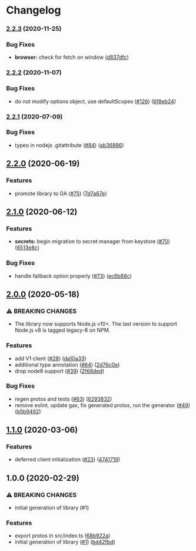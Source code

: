 # Changelog

### [2.2.3](https://www.github.com/googleapis/nodejs-bigquery-storage/compare/v2.2.2...v2.2.3) (2020-11-25)


### Bug Fixes

* **browser:** check for fetch on window ([d837dfc](https://www.github.com/googleapis/nodejs-bigquery-storage/commit/d837dfc841cf3e77fbc2482dbabb149e2fc4f76a))

### [2.2.2](https://www.github.com/googleapis/nodejs-bigquery-storage/compare/v2.2.1...v2.2.2) (2020-11-07)


### Bug Fixes

* do not modify options object, use defaultScopes ([#126](https://www.github.com/googleapis/nodejs-bigquery-storage/issues/126)) ([6f8eb24](https://www.github.com/googleapis/nodejs-bigquery-storage/commit/6f8eb244b1b06a928641550b2390e03964a14981))

### [2.2.1](https://www.github.com/googleapis/nodejs-bigquery-storage/compare/v2.2.0...v2.2.1) (2020-07-09)


### Bug Fixes

* typeo in nodejs .gitattribute ([#84](https://www.github.com/googleapis/nodejs-bigquery-storage/issues/84)) ([ab36886](https://www.github.com/googleapis/nodejs-bigquery-storage/commit/ab36886171cc6d94f66587f715d23e8cd4603f32))

## [2.2.0](https://www.github.com/googleapis/nodejs-bigquery-storage/compare/v2.1.0...v2.2.0) (2020-06-19)


### Features

* promote library to GA ([#75](https://www.github.com/googleapis/nodejs-bigquery-storage/issues/75)) ([7d7a67e](https://www.github.com/googleapis/nodejs-bigquery-storage/commit/7d7a67e9198e87cdcc4911d9505a121f1a1d9549))

## [2.1.0](https://www.github.com/googleapis/nodejs-bigquery-storage/compare/v2.0.0...v2.1.0) (2020-06-12)


### Features

* **secrets:** begin migration to secret manager from keystore ([#70](https://www.github.com/googleapis/nodejs-bigquery-storage/issues/70)) ([6513e8c](https://www.github.com/googleapis/nodejs-bigquery-storage/commit/6513e8cf6195740b570b39fb645d8a1adafc0580))


### Bug Fixes

* handle fallback option properly ([#73](https://www.github.com/googleapis/nodejs-bigquery-storage/issues/73)) ([ec6b88c](https://www.github.com/googleapis/nodejs-bigquery-storage/commit/ec6b88cf87bf45e0f16935b8b27f15447aa385b9))

## [2.0.0](https://www.github.com/googleapis/nodejs-bigquery-storage/compare/v1.1.0...v2.0.0) (2020-05-18)


### ⚠ BREAKING CHANGES

* The library now supports Node.js v10+. The last version to support Node.js v8 is tagged legacy-8 on NPM.

### Features

* add V1 client ([#28](https://www.github.com/googleapis/nodejs-bigquery-storage/issues/28)) ([da10a33](https://www.github.com/googleapis/nodejs-bigquery-storage/commit/da10a33ee30a6fa0b447ef16c8b755e3ac05a87c))
* additional type annotation ([#64](https://www.github.com/googleapis/nodejs-bigquery-storage/issues/64)) ([2d76c0e](https://www.github.com/googleapis/nodejs-bigquery-storage/commit/2d76c0e16abedfaf106db063dc00f79e38166dad))
* drop node8 support ([#39](https://www.github.com/googleapis/nodejs-bigquery-storage/issues/39)) ([2f66ded](https://www.github.com/googleapis/nodejs-bigquery-storage/commit/2f66ded8db03f71d3f2b37a1d91e4f3f232d5eaf))


### Bug Fixes

* regen protos and tests ([#63](https://www.github.com/googleapis/nodejs-bigquery-storage/issues/63)) ([6293832](https://www.github.com/googleapis/nodejs-bigquery-storage/commit/6293832961eedcdd57c24edc311f2c154781e34e))
* remove eslint, update gax, fix generated protos, run the generator ([#49](https://www.github.com/googleapis/nodejs-bigquery-storage/issues/49)) ([b5b9492](https://www.github.com/googleapis/nodejs-bigquery-storage/commit/b5b9492a0c4b86b868a2b33c5c350301db29cc65))

## [1.1.0](https://www.github.com/googleapis/nodejs-bigquery-storage/compare/v1.0.0...v1.1.0) (2020-03-06)


### Features

* deferred client initialization ([#23](https://www.github.com/googleapis/nodejs-bigquery-storage/issues/23)) ([4741719](https://www.github.com/googleapis/nodejs-bigquery-storage/commit/474171928bbdd5d0fb2eab7be868317f88cd18eb))

## 1.0.0 (2020-02-29)


### ⚠ BREAKING CHANGES

* initial generation of library (#1)

### Features

* export protos in src/index.ts ([68b922a](https://www.github.com/googleapis/nodejs-bigquery-storage/commit/68b922a4c242a6ad2e360758ef0658ca8451b62f))
* initial generation of library ([#1](https://www.github.com/googleapis/nodejs-bigquery-storage/issues/1)) ([bd42fbd](https://www.github.com/googleapis/nodejs-bigquery-storage/commit/bd42fbd45616adaf36cdf197d2b0f3c811025e39))
